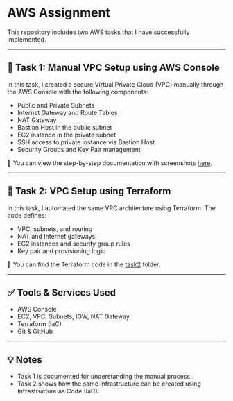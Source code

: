 # AWS Assignment

This repository includes two AWS tasks that I have successfully implemented.

---

## 📁 Task 1: Manual VPC Setup using AWS Console

In this task, I created a secure Virtual Private Cloud (VPC) manually through the AWS Console with the following components:

- Public and Private Subnets
- Internet Gateway and Route Tables
- NAT Gateway
- Bastion Host in the public subnet
- EC2 instance in the private subnet
- SSH access to private instance via Bastion Host
- Security Groups and Key Pair management

📄 You can view the step-by-step documentation with screenshots [here](./task1/https://github.com/ayuu28/aws-assignment/blob/main/task1/Ayushi%20AWS-TASK1(11721210005).pdf).

---

## 📁 Task 2: VPC Setup using Terraform

In this task, I automated the same VPC architecture using Terraform. The code defines:

- VPC, subnets, and routing
- NAT and Internet gateways
- EC2 instances and security group rules
- Key pair and provisioning logic

📂 You can find the Terraform code in the [task2](./task2) folder.

---

## ✅ Tools & Services Used

- AWS Console
- EC2, VPC, Subnets, IGW, NAT Gateway
- Terraform (IaC)
- Git & GitHub

---

## 💡 Notes

- Task 1 is documented for understanding the manual process.
- Task 2 shows how the same infrastructure can be created using Infrastructure as Code (IaC).

